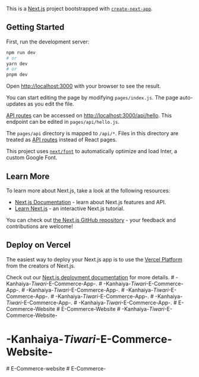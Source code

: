 This is a [Next.js](https://nextjs.org/) project bootstrapped with [`create-next-app`](https://github.com/vercel/next.js/tree/canary/packages/create-next-app).

## Getting Started

First, run the development server:

```bash
npm run dev
# or
yarn dev
# or
pnpm dev
```

Open [http://localhost:3000](http://localhost:3000) with your browser to see the result.

You can start editing the page by modifying `pages/index.js`. The page auto-updates as you edit the file.

[API routes](https://nextjs.org/docs/api-routes/introduction) can be accessed on [http://localhost:3000/api/hello](http://localhost:3000/api/hello). This endpoint can be edited in `pages/api/hello.js`.

The `pages/api` directory is mapped to `/api/*`. Files in this directory are treated as [API routes](https://nextjs.org/docs/api-routes/introduction) instead of React pages.

This project uses [`next/font`](https://nextjs.org/docs/basic-features/font-optimization) to automatically optimize and load Inter, a custom Google Font.

## Learn More

To learn more about Next.js, take a look at the following resources:

- [Next.js Documentation](https://nextjs.org/docs) - learn about Next.js features and API.
- [Learn Next.js](https://nextjs.org/learn) - an interactive Next.js tutorial.

You can check out [the Next.js GitHub repository](https://github.com/vercel/next.js/) - your feedback and contributions are welcome!

## Deploy on Vercel

The easiest way to deploy your Next.js app is to use the [Vercel Platform](https://vercel.com/new?utm_medium=default-template&filter=next.js&utm_source=create-next-app&utm_campaign=create-next-app-readme) from the creators of Next.js.

Check out our [Next.js deployment documentation](https://nextjs.org/docs/deployment) for more details.
#   - K a n h a i y a - _ T i w a r i _ - E - C o m m e r c e - A p p - .  
 #   - K a n h a i y a - _ T i w a r i _ - E - C o m m e r c e - A p p - .  
 #   - K a n h a i y a - _ T i w a r i _ - E - C o m m e r c e - A p p - .  
 #   - K a n h a i y a - _ T i w a r i _ - E - C o m m e r c e - A p p - .  
 #   - K a n h a i y a - _ T i w a r i _ - E - C o m m e r c e - A p p - .  
 #   - K a n h a i y a - _ T i w a r i _ - E - C o m m e r c e - A p p - .  
 #   - K a n h a i y a - _ T i w a r i _ - E - C o m m e r c e - A p p - .  
 #   E - C o m m e r c e - W e b s i t e  
 #   E - C o m m e r c e - W e b s i t e  
 # -Kanhaiya-_Tiwari_-E-Commerce-Website-
# -Kanhaiya-_Tiwari_-E-Commerce-Website-
#   E - C o m m e r c e - w e b s i t e  
 #   E - C o m m e r c e -  
 